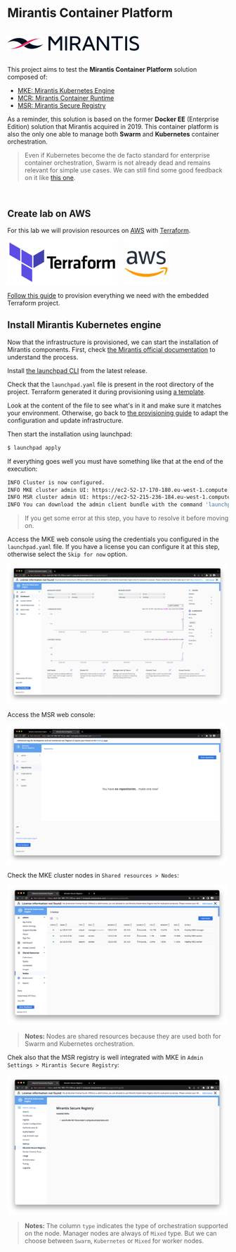 # Mirantis Container Platform

<br>
<img src="images/mirantis-logo.png" width="300px">
<br><br>

This project aims to test the **Mirantis Container Platform** solution composed of:
- [MKE: Mirantis Kubernetes Engine](https://docs.mirantis.com/mke/3.5/overview.html)
- [MCR: Mirantis Container Runtime](https://docs.mirantis.com/mcr/20.10/overview.html)
- [MSR: Mirantis Secure Registry](https://docs.mirantis.com/msr/3.0/overview.html)

As a reminder, this solution is based on the former **Docker EE** (Enterprise Edition) solution that Mirantis acquired in 2019.
This container platform is also the only one able to manage both **Swarm** and **Kubernetes** container orchestration.

> Even if Kubernetes become the de facto standard for enterprise container orchestration, Swarm is not already dead and remains relevant for simple use cases. We can still find some good feedback on it like [this one](https://www.yvesdennels.com/posts/docker-swarm-in-2022/).

<br>

## Create lab on AWS

For this lab we will provision resources on [AWS](https://aws.amazon.com) with [Terraform](https://www.terraform.io/).

<img src="images/terraform-logo.png" height="100px">&nbsp;&nbsp;&nbsp;&nbsp;<img src="images/aws-logo.png" height="100px">

[Follow this guide](terraform/README.md) to provision everything we need with the embedded Terraform project.

## Install Mirantis Kubernetes engine

Now that the infrastructure is provisioned, we can start the  installation of Mirantis components. 
First, check [the Mirantis official documentation](https://www.mirantis.com/download/mirantis-cloud-native-platform/mirantis-kubernetes-engine/) to understand the process.

Install [the launchpad CLI](https://github.com/Mirantis/launchpad/releases) from the latest release.

Check that the `launchpad.yaml` file is present in the root directory of the project. Terraform generated it during provisioning using [a template](./terraform/mirantis.tf). 

Look at the content of the file to see what's in it and make sure it matches your environment. Otherwise, go back to [the provisioning guide](terraform/README.md) to adapt the configuration and update infrastructure.

Then start the installation using launchpad:

```bash
$ launchpad apply
```

If everything goes well you must have something like that at the end of the execution:

```bash
INFO Cluster is now configured.                   
INFO MKE cluster admin UI: https://ec2-52-17-170-180.eu-west-1.compute.amazonaws.com/ 
INFO MSR cluster admin UI: https://ec2-52-215-236-184.eu-west-1.compute.amazonaws.com/ 
INFO You can download the admin client bundle with the command 'launchpad client-config' 
```

> If you get some error at this step, you have to resolve it before moving on. 

Access the MKE web console using the credentials you configured in the `launchpad.yaml` file. If you have a license you can configure it at this step, otherwise select the `Skip for now` option.

<img src="images/mke-dashboard.png" width="500px" alt="MKE dashboard">

Access the MSR web console:

<img src="images/msr-dashboard.png" width="500px" alt="MSR dashboard">

Check the MKE cluster nodes in `Shared resources > Nodes`:

<img src="images/cluster-nodes.png" width="500px" alt="MKE nodes">

> **Notes:** Nodes are shared resources because they are used both for Swarm and Kubernetes orchestration.

Chek also that the MSR registry is well integrated with MKE in `Admin Settings > Mirantis Secure Registry`:

<img src="images/msr-configured.png" width="500px" alt="MSR configured">

> **Notes:** The column `type` indicates the type of orchestration supported on the node. Manager nodes are always of `Mixed` type. But we can choose between `Swarm`, `Kubernetes` or `Mixed` for worker nodes.